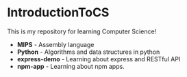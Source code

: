 
# IntroductionToCS

This is my repository for learning Computer Science!
 - **MIPS** - Assembly language
 - **Python** - Algorithms and data structures in python
 - **express-demo** - Learning about express and RESTful API
 - **npm-app** - Learning about npm apps.
